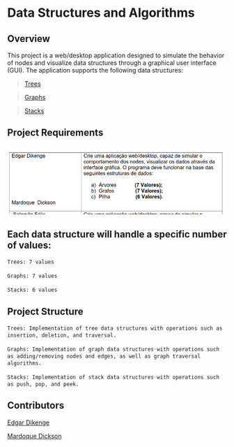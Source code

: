 # Data Structures and Algorithms

## Overview

This project is a web/desktop application designed to simulate the behavior of nodes and visualize data structures through a graphical user interface (GUI). The application supports the following data structures:

> [Trees](https://www.w3schools.com/dsa/dsa_theory_trees.php)

> [Graphs](https://www.w3schools.com/dsa/dsa_theory_graphs.php)

> [Stacks](https://www.w3schools.com/dsa/dsa_data_stacks.php)

## Project Requirements

![Exame Requirements](./image/dsa-exame-requirements.png)

## Each data structure will handle a specific number of values:

    Trees: 7 values

    Graphs: 7 values

    Stacks: 6 values

## Project Structure

    Trees: Implementation of tree data structures with operations such as insertion, deletion, and traversal.

    Graphs: Implementation of graph data structures with operations such as adding/removing nodes and edges, as well as graph traversal algorithms.

    Stacks: Implementation of stack data structures with operations such as push, pop, and peek.

## Contributors

[Edgar Dikenge](https://github.com/edgar3g)

[Mardoque Dickson](https://github.com/mardoqueudickson1)
